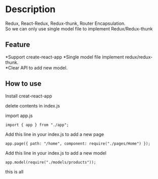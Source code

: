 # Description

Redux, React-Redux, Redux-thunk, Router Encapsulation.<br>
So we can only use single model file to implement Redux/Redux-thunk<br>

## Feature

*Support create-react-app
*Single model file implement redux/redux-thunk.<br>
\*Clear API to add new model.<br>

## How to use

Install creat-react-app

delete contents in index.js

import app.js

```
import { app } from "./app";
```

Add this line in your index.js to add a new page

```
app.page({ path: "/home", component: require("./pages/Home") });
```

Add this line in your index.js to add a new model

```
app.model(require("./models/products"));
```

this is all
